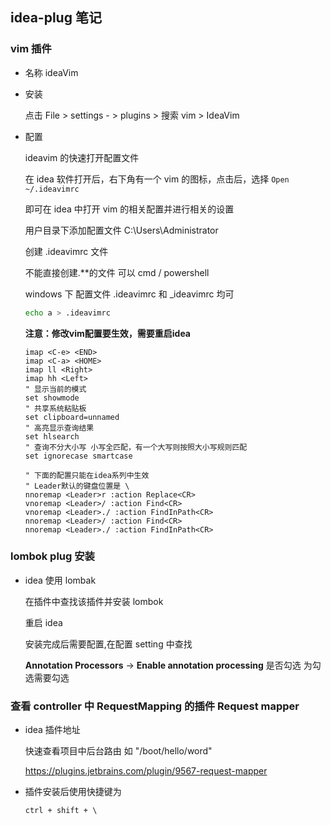 ## idea-plug 笔记

### vim 插件

- 名称 ideaVim

- 安装

  点击 File > settings - > plugins > 搜索 vim > IdeaVim

- 配置

  ideavim 的快速打开配置文件

  在 idea 软件打开后，右下角有一个 vim 的图标，点击后，选择 `Open ~/.ideavimrc`

  即可在 idea 中打开 vim 的相关配置并进行相关的设置

  用户目录下添加配置文件
  C:\Users\Administrator

  创建 .ideavimrc 文件

  不能直接创建.\*\*的文件 可以 cmd / powershell

  windows 下 配置文件 .ideavimrc 和 \_ideavimrc 均可

  ```sh
  echo a > .ideavimrc
  ```

  **注意：修改vim配置要生效，需要重启idea**

  ```vim
  imap <C-e> <END>
  imap <C-a> <HOME>
  imap ll <Right>
  imap hh <Left>
  " 显示当前的模式
  set showmode
  " 共享系统粘贴板
  set clipboard=unnamed
  " 高亮显示查询结果
  set hlsearch
  " 查询不分大小写 小写全匹配，有一个大写则按照大小写规则匹配
  set ignorecase smartcase

  " 下面的配置只能在idea系列中生效
  " Leader默认的键盘位置是 \
  nnoremap <Leader>r :action Replace<CR>
  vnoremap <Leader>/ :action Find<CR>
  vnoremap <Leader>./ :action FindInPath<CR>
  nnoremap <Leader>/ :action Find<CR>
  nnoremap <Leader>./ :action FindInPath<CR>
  ```

### lombok plug 安装

- idea 使用 lombak

  在插件中查找该插件并安装 lombok

  重启 idea

  安装完成后需要配置,在配置 setting 中查找

  **Annotation Processors** -> **Enable annotation processing** 是否勾选 为勾选需要勾选

### 查看 controller 中 RequestMapping 的插件 Request mapper

- idea 插件地址

  快速查看项目中后台路由 如 "/boot/hello/word"

  https://plugins.jetbrains.com/plugin/9567-request-mapper

- 插件安装后使用快捷键为

  `ctrl + shift + \`
